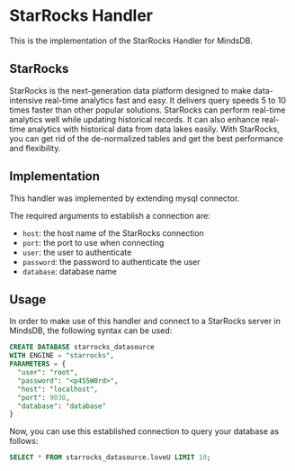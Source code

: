 # StarRocks Handler

This is the implementation of the StarRocks Handler for MindsDB.

## StarRocks
StarRocks is the next-generation data platform designed to make data-intensive real-time analytics fast and easy. It delivers query speeds 5 to 10 times faster than other popular solutions. StarRocks can perform real-time analytics well while updating historical records. It can also enhance real-time analytics with historical data from data lakes easily. With StarRocks, you can get rid of the de-normalized tables and get the best performance and flexibility.


## Implementation

This handler was implemented by extending mysql connector.

The required arguments to establish a connection are:

* `host`: the host name of the StarRocks connection 
* `port`: the port to use when connecting 
* `user`: the user to authenticate 
* `password`: the password to authenticate the user
* `database`: database name

## Usage

In order to make use of this handler and connect to a StarRocks server in MindsDB, the following syntax can be used:

```sql
CREATE DATABASE starrocks_datasource
WITH ENGINE = "starrocks",
PARAMETERS = { 
  "user": "root",
  "password": "<p455W0rd>",
  "host": "localhost",
  "port": 9030,
  "database": "database"
}
```

Now, you can use this established connection to query your database as follows:

```sql
SELECT * FROM starrocks_datasource.loveU LIMIT 10;
```